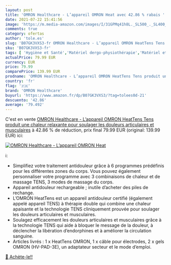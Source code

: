 ```yaml
---
layout: post
title: 'OMRON Healthcare - L’appareil OMRON Heat avec 42.86 % rabais '
date: 2021-07-22 15:41:56
image: 'https://m.media-amazon.com/images/I/31GPMq41h8L._SL500_._SL400_.jpg'
comments: true
category: ofertas
author: 'tole.es'
slug: 'B07GK3VXS3-fr OMRON Healthcare - L’appareil OMRON HeatTens Tens produit...'
sku: 'B07GK3VXS3-fr'
tags: [ 'Hygiène et Santé','Matériel dergo-physiothérapie','Matériel et fournitures médicales','Stimulateurs musculaires et nerveux','omron healthcare', ]
actualPrice: 79.99 EUR
currency: EUR
price: 79.99
comparePrice: 139.99 EUR
prodname: 'OMRON Healthcare - L’appareil OMRON HeatTens Tens produit une chaleur relaxante pour soulager les douleurs articulaires et musculaires'
country: 'fr'
flag: '🇫🇷'
brand: 'OMRON Healthcare'
buyurl: 'https://www.amazon.fr/dp/B07GK3VXS3/?tag=tolees0d-21'
descuento: '42.86'
average: '79.492'
---
```


C'est en vente [OMRON Healthcare - L’appareil OMRON HeatTens Tens produit une chaleur relaxante pour soulager les douleurs articulaires et musculaires](https://www.amazon.fr/dp/B07GK3VXS3/?tag=tolees0d-21)  à  42.86 % de réduction, prix final  79.99 EUR (original: 139.99 EUR) ici:

[![OMRON Healthcare - L’appareil OMRON Heat](https://m.media-amazon.com/images/I/31GPMq41h8L._SL500_._SL400_.jpg)](https://www.amazon.fr/dp/B07GK3VXS3/?tag=tolees0d-21)

ℹ️:

- Simplifiez votre traitement antidouleur grâce à 6 programmes prédéfinis pour les différentes zones du corps. Vous pouvez également personnaliser votre programme avec 3 combinaisons de chaleur et de massage TENS, 3 modes de massage du corps.
- Appareil antidouleur rechargeable ; inutile d’acheter des piles de rechange.
- L’OMRON HeatTens est un appareil antidouleur certifié (également appelé appareil TENS) à thérapie double qui combine une chaleur apaisante et la technologie TENS cliniquement prouvée pour soulager les douleurs articulaires et musculaires.
- Soulagez efficacement les douleurs articulaires et musculaires grâce à la technologie TENS qui aide à bloquer le message de la douleur, à déclencher la libération d’endorphines et à améliorer la circulation sanguine.
- Articles livrés : 1 x HeatTens OMRON, 1 x câble pour électrodes, 2 x gels OMRON (HV-PAD-3E), un adaptateur secteur et le mode d’emploi.

[🛒 Achète-le!!](https://www.amazon.fr/dp/B07GK3VXS3/?tag=tolees0d-21)
